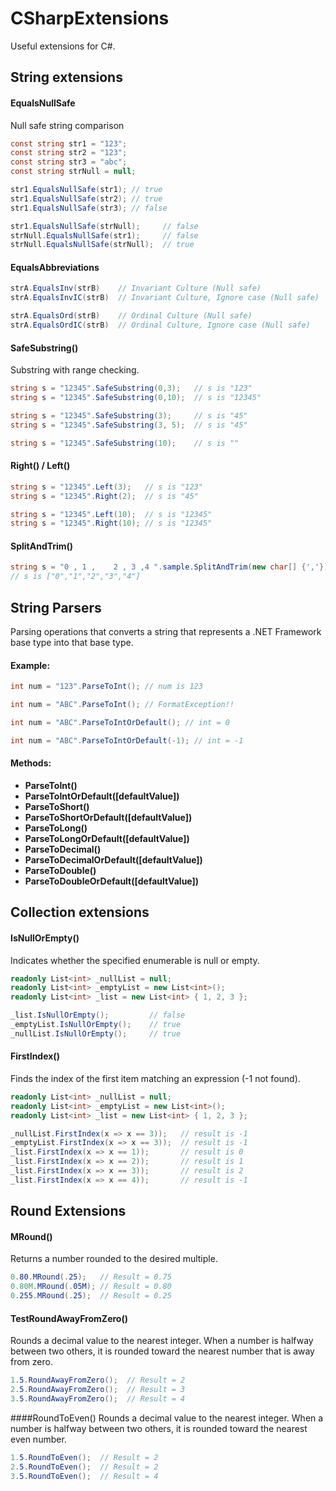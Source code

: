 # CSharpExtensions

Useful extensions for C#.

## String extensions

#### EqualsNullSafe

Null safe string comparison 

```csharp
const string str1 = "123";
const string str2 = "123";
const string str3 = "abc";
const string strNull = null;

str1.EqualsNullSafe(str1); // true
str1.EqualsNullSafe(str2); // true
str1.EqualsNullSafe(str3); // false

str1.EqualsNullSafe(strNull);     // false
strNull.EqualsNullSafe(str1);     // false
strNull.EqualsNullSafe(strNull);  // true
```

#### EqualsAbbreviations

```csharp
strA.EqualsInv(strB)    // Invariant Culture (Null safe)
strA.EqualsInvIC(strB)  // Invariant Culture, Ignore case (Null safe)

strA.EqualsOrd(strB)    // Ordinal Culture (Null safe)
strA.EqualsOrdIC(strB)  // Ordinal Culture, Ignore case (Null safe)
```

#### SafeSubstring()

Substring with range checking.

```csharp
string s = "12345".SafeSubstring(0,3);   // s is "123"
string s = "12345".SafeSubstring(0,10);  // s is "12345"

string s = "12345".SafeSubstring(3);     // s is "45"
string s = "12345".SafeSubstring(3, 5);  // s is "45"

string s = "12345".SafeSubstring(10);    // s is ""
```

#### Right() / Left()

```csharp
string s = "12345".Left(3);   // s is "123"
string s = "12345".Right(2);  // s is "45"

string s = "12345".Left(10);  // s is "12345"
string s = "12345".Right(10); // s is "12345"
```

#### SplitAndTrim()

```csharp
string s = "0 , 1 ,    2 , 3 ,4 ".sample.SplitAndTrim(new char[] {','}); 
// s is ["0","1","2","3","4"]
```

## String Parsers

Parsing operations that converts a string that represents a .NET Framework base type into that base type.

#### Example:
```csharp
int num = "123".ParseToInt(); // num is 123

int num = "ABC".ParseToInt(); // FormatException!!

int num = "ABC".ParseToIntOrDefault(); // int = 0

int num = "ABC".ParseToIntOrDefault(-1); // int = -1
```


#### Methods:
 - **ParseToInt()**
 - **ParseToIntOrDefault([defaultValue])**
 - **ParseToShort()**
 - **ParseToShortOrDefault([defaultValue])**
 - **ParseToLong()**
 - **ParseToLongOrDefault([defaultValue])**
 - **ParseToDecimal()**
 - **ParseToDecimalOrDefault([defaultValue])**
 - **ParseToDouble()**
 - **ParseToDoubleOrDefault([defaultValue])**


## Collection extensions

#### IsNullOrEmpty()

Indicates whether the specified enumerable is null or empty.

```csharp
readonly List<int> _nullList = null;
readonly List<int> _emptyList = new List<int>();
readonly List<int> _list = new List<int> { 1, 2, 3 };

_list.IsNullOrEmpty();         // false
_emptyList.IsNullOrEmpty();    // true
_nullList.IsNullOrEmpty();     // true
```

#### FirstIndex()

Finds the index of the first item matching an expression (-1 not found).


```csharp
readonly List<int> _nullList = null;
readonly List<int> _emptyList = new List<int>();
readonly List<int> _list = new List<int> { 1, 2, 3 };

_nullList.FirstIndex(x => x == 3));   // result is -1
_emptyList.FirstIndex(x => x == 3));  // result is -1
_list.FirstIndex(x => x == 1));       // result is 0
_list.FirstIndex(x => x == 2));       // result is 1
_list.FirstIndex(x => x == 3));       // result is 2
_list.FirstIndex(x => x == 4));       // result is -1
```

## Round Extensions

#### MRound()

Returns a number rounded to the desired multiple.

```csharp
0.80.MRound(.25);   // Result = 0.75
0.80M.MRound(.05M); // Result = 0.80
0.255.MRound(.25);  // Result = 0.25
```

#### TestRoundAwayFromZero()

Rounds a decimal value to the nearest integer. 
When a number is halfway between two others, it is rounded toward the nearest number that is away from zero.

```csharp
1.5.RoundAwayFromZero();  // Result = 2
2.5.RoundAwayFromZero();  // Result = 3
3.5.RoundAwayFromZero();  // Result = 4
```

####RoundToEven()
Rounds a decimal value to the nearest integer. 
When a number is halfway between two others, it is rounded toward the nearest even number.

```csharp
1.5.RoundToEven();  // Result = 2
2.5.RoundToEven();  // Result = 2
3.5.RoundToEven();  // Result = 4
```
